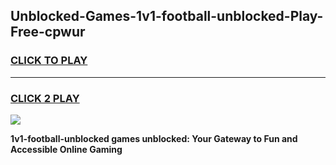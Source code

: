 
## Unblocked-Games-1v1-football-unblocked-Play-Free-cpwur
<h3>
<a href="https://premium76.site?title=1v1-football-unblocked&ref=20M">CLICK TO PLAY</a></h3>
<hr>

<h3>
<a href="https://premium76.site?title=1v1-football-unblocked&ref=20M">CLICK 2 PLAY</a>
  
</h3>

<a href="https://premium76.site?title=1v1-football-unblocked&ref=19M"><img src="https://clearcache.store/games.png"></a>


**1v1-football-unblocked games unblocked: Your Gateway to Fun and Accessible Online Gaming**
